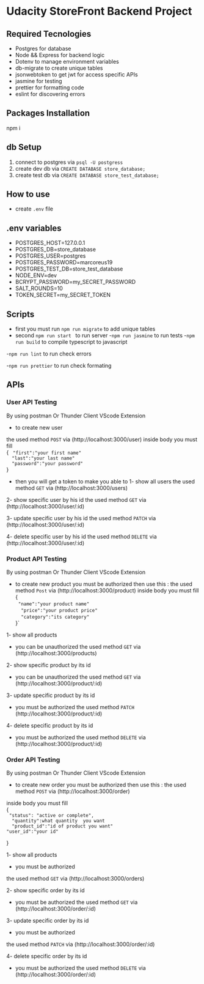 # Udacity StoreFront Backend Project

## Required Tecnologies
- Postgres for database
- Node && Express for backend logic
- Dotenv to manage environment variables
- db-migrate to create unique tables
- jsonwebtoken to get jwt for access specific APIs
- jasmine for testing
- prettier for formatting code
- eslint for discovering errors


## Packages Installation

npm i


## db Setup

1. connect to postgres via `psql -U postgress`
2. create dev db via `CREATE DATABASE store_database;`
2. create test  db  via `CREATE DATABASE store_test_database;`


## How to use
- create `.env` file

##  .env variables
- POSTGRES_HOST=127.0.0.1
- POSTGRES_DB=store_database
- POSTGRES_USER=postgres
- POSTGRES_PASSWORD=marcoreus19
- POSTGRES_TEST_DB=store_test_database
- NODE_ENV=dev
- BCRYPT_PASSWORD=my_SECRET_PASSWORD
- SALT_ROUNDS=10
- TOKEN_SECRET=my_SECRET_TOKEN


## Scripts
- first you must run 
`npm run migrate` to add unique tables
- second `npm run start ` to run server
-`npm run jasmine` to run tests
-`npm run build` to compile typescript to javascript

-`npm run lint` to run check errors

-`npm run prettier` to run check formating


## APIs
### User API Testing
 By using postman Or Thunder Client VScode Extension 
- to create new user 

the used method  `POST` via  (http://localhost:3000/user)
inside body you must fill \
{    `  "first":"your first name"        `\
 `   "last":"your last name"        `\
 `   "password":"your password"     `\
}

- then you will get a token to make you able to 
1- show all users 
the used method  `GET` via (http://localhost:3000/users)

2-  show specific user by his id 
the used method  `GET` via (http://localhost:3000/user/:id)


3-  update specific user by his id 
the used method  `PATCH` via (http://localhost:3000/user/:id)

4-  delete specific user by his id
the used method  `DELETE` via (http://localhost:3000/user/:id)



### Product API Testing
 By using postman Or Thunder Client VScode Extension 
- to create new product you must be authorized 
then use this :
the used method  `Post` via (http://localhost:3000/product)
inside body you must fill \
{                              
  `  "name":"your product name"  `\
 `   "price":"your product price" `\
 `   "category":"its category"    `\
}`

1- show all products 

- you can be unauthorized
the used method  `GET` via (http://localhost:3000/products)

2-  show specific product by its id 
- you can be unauthorized
the used method  `GET` via (http://localhost:3000/product/:id)

3-  update specific product by its id 
- you must be authorized
the used method  `PATCH`
(http://localhost:3000/product/:id)

4-  delete specific product by its id
- you must be authorized
the used method  `DELETE` via (http://localhost:3000/product/:id)



### Order API Testing
 By using postman Or Thunder Client VScode Extension 
- to create new order you must be authorized 
then use this :
the used method  `POST` via (http://localhost:3000/order)

inside body you must fill \
{                             
  `  "status": "active or complete",         `\
 `   "quantity":what quantity  you want       `\
 `   "product_id":"id of product you want"     `\
 ` "user_id":"your id"                       `

}

1- show all products 
- you must be authorized

the used method  `GET` via (http://localhost:3000/orders)

2-  show specific order by its id 
- you must be authorized
the used method  `GET` via (http://localhost:3000/order/:id)

3-  update specific order by its id 
- you must be authorized

the used method  `PATCH` via  (http://localhost:3000/order/:id)

4-  delete specific order by its id
- you must be authorized
the used method  `DELETE` via  (http://localhost:3000/order/:id)
